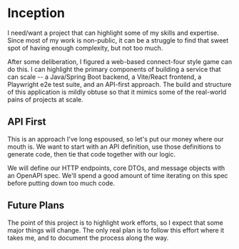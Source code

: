 # Inception

I need/want a project that can highlight some of my skills and expertise. Since most of my work is non-public, it can be a struggle to find that sweet spot of having enough complexity, but not too much. 

After some deliberation, I figured a web-based connect-four style game can do this. I can highlight the primary components of building a service that can scale -- a Java/Spring Boot backend, a Vite/React frontend, a Playwright e2e test suite, and an API-first approach. The build and structure of this application is mildly obtuse so that it mimics some of the real-world pains of projects at scale. 

## API First

This is an approach I've long espoused, so let's put our money where our mouth is. We want to start with an API definition, use those definitions to generate code, then tie that code together with our logic. 

We will define our HTTP endpoints, core DTOs, and message objects with an OpenAPI spec. We'll spend a good amount of time iterating on this spec before putting down too much code. 

## Future Plans

The point of this project is to highlight work efforts, so I expect that some major things will change. The only real plan is to follow this effort where it takes me, and to document the process along the way.
